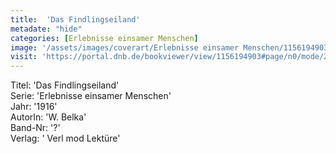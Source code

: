 ```yaml
---
title:  'Das Findlingseiland'
metadate: "hide"
categories: [Erlebnisse einsamer Menschen]
image: '/assets/images/coverart/Erlebnisse einsamer Menschen/1156194903_00000010.jpg'
visit: 'https://portal.dnb.de/bookviewer/view/1156194903#page/n0/mode/2up'
---
```

Titel: 'Das Findlingseiland' <br>
Serie: 'Erlebnisse einsamer Menschen' <br>
Jahr: '1916' <br>
AutorIn: 'W. Belka' <br>
Band-Nr: '?' <br>
Verlag: ' Verl mod Lektüre'
